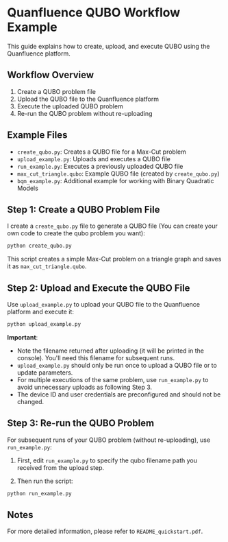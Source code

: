 # Quanfluence QUBO Workflow Example

This guide explains how to create, upload, and execute QUBO using the Quanfluence platform.

## Workflow Overview

1. Create a QUBO problem file
2. Upload the QUBO file to the Quanfluence platform
3. Execute the uploaded QUBO problem
4. Re-run the QUBO problem without re-uploading

## Example Files

- `create_qubo.py`: Creates a QUBO file for a Max-Cut problem
- `upload_example.py`: Uploads and executes a QUBO file
- `run_example.py`: Executes a previously uploaded QUBO file
- `max_cut_triangle.qubo`: Example QUBO file (created by `create_qubo.py`)
- `bqm_example.py`: Additional example for working with Binary Quadratic Models

## Step 1: Create a QUBO Problem File

I create a  `create_qubo.py` file to generate a QUBO file (You can create your own code to create the qubo problem you want):

```bash
python create_qubo.py
```

This script creates a simple Max-Cut problem on a triangle graph and saves it as `max_cut_triangle.qubo`.

## Step 2: Upload and Execute the QUBO File

Use `upload_example.py` to upload your QUBO file to the Quanfluence platform and execute it:

```bash
python upload_example.py
```

**Important**: 
- Note the filename returned after uploading (it will be printed in the console). You'll need this filename for subsequent runs.
- `upload_example.py` should only be run once to upload a QUBO file or to update parameters.
- For multiple executions of the same problem, use `run_example.py` to avoid unnecessary uploads as following Step 3.
- The device ID and user credentials are preconfigured and should not be changed.

## Step 3: Re-run the QUBO Problem

For subsequent runs of your QUBO problem (without re-uploading), use `run_example.py`:

1. First, edit `run_example.py` to specify the qubo filename path you received from the upload step.

2. Then run the script:

```bash
python run_example.py
```

## Notes

For more detailed information, please refer to `README_quickstart.pdf`.